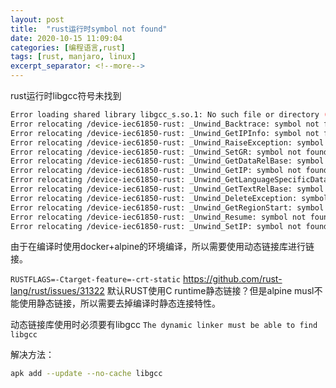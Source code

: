 ```yaml
---
layout: post
title:  "rust运行时symbol not found"
date: 2020-10-15 11:09:04
categories: [编程语言,rust]
tags: [rust, manjaro, linux]
excerpt_separator: <!--more-->
---
```

rust运行时libgcc符号未找到
<!--more-->

```bash
Error loading shared library libgcc_s.so.1: No such file or directory (needed by /device-iec61850-rust)
Error relocating /device-iec61850-rust: _Unwind_Backtrace: symbol not found
Error relocating /device-iec61850-rust: _Unwind_GetIPInfo: symbol not found
Error relocating /device-iec61850-rust: _Unwind_RaiseException: symbol not found
Error relocating /device-iec61850-rust: _Unwind_SetGR: symbol not found
Error relocating /device-iec61850-rust: _Unwind_GetDataRelBase: symbol not found
Error relocating /device-iec61850-rust: _Unwind_GetIP: symbol not found
Error relocating /device-iec61850-rust: _Unwind_GetLanguageSpecificData: symbol not found
Error relocating /device-iec61850-rust: _Unwind_GetTextRelBase: symbol not found
Error relocating /device-iec61850-rust: _Unwind_DeleteException: symbol not found
Error relocating /device-iec61850-rust: _Unwind_GetRegionStart: symbol not found
Error relocating /device-iec61850-rust: _Unwind_Resume: symbol not found
Error relocating /device-iec61850-rust: _Unwind_SetIP: symbol not found
```

由于在编译时使用docker+alpine的环境编译，所以需要使用动态链接库进行链接。

`RUSTFLAGS=-Ctarget-feature=-crt-static`
https://github.com/rust-lang/rust/issues/31322
默认RUST使用C runtime静态链接？但是alpine musl不能使用静态链接，所以需要去掉编译时静态连接特性。

动态链接库使用时必须要有libgcc
`The dynamic linker must be able to find libgcc`

解决方法：
```bash
apk add --update --no-cache libgcc
```